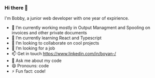 ### Hi there 👋
I'm Bobby, a junior web developer with one year of expirience.

- 🔭 I’m currently working mostly in Output Managment and Spooling on invoices and other private documents
- 🌱 I’m currently learning React and Typescript
- 👯 I’m looking to collaborate on cool projects
- 🤔 I’m looking for a job
- 📫 Get in touch https://www.linkedin.com/in/boyan-/
- 💬 Ask me about my code
- 😄 Pronouns: code
- ⚡ Fun fact: code!
